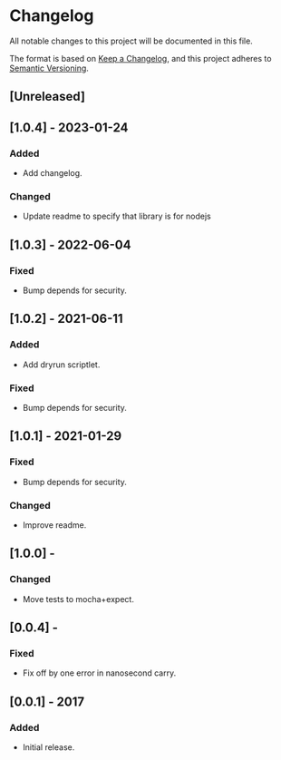 # Changelog

All notable changes to this project will be documented in this file.

The format is based on [Keep a Changelog](https://keepachangelog.com/en/1.0.0/),
and this project adheres to [Semantic Versioning](https://semver.org/spec/v2.0.0.html).


## [Unreleased]


## [1.0.4] - 2023-01-24
### Added
- Add changelog.
### Changed
- Update readme to specify that library is for nodejs

## [1.0.3] - 2022-06-04
### Fixed
- Bump depends for security.

## [1.0.2] - 2021-06-11
### Added
- Add dryrun scriptlet.
### Fixed
- Bump depends for security.

## [1.0.1] - 2021-01-29
### Fixed
- Bump depends for security.
### Changed
- Improve readme.

## [1.0.0] - 
### Changed
- Move tests to mocha+expect.

## [0.0.4] - 
### Fixed
- Fix off by one error in nanosecond carry.

## [0.0.1] - 2017
### Added
- Initial release.
